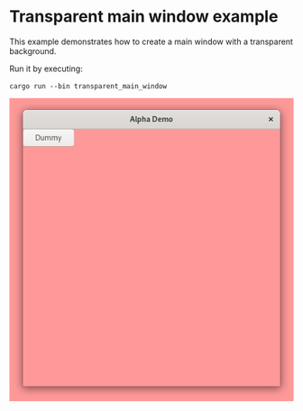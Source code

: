 # Transparent main window example

This example demonstrates how to create a main window with a transparent background.

Run it by executing:

```console
cargo run --bin transparent_main_window
```

![screenshot](screenshot.png)